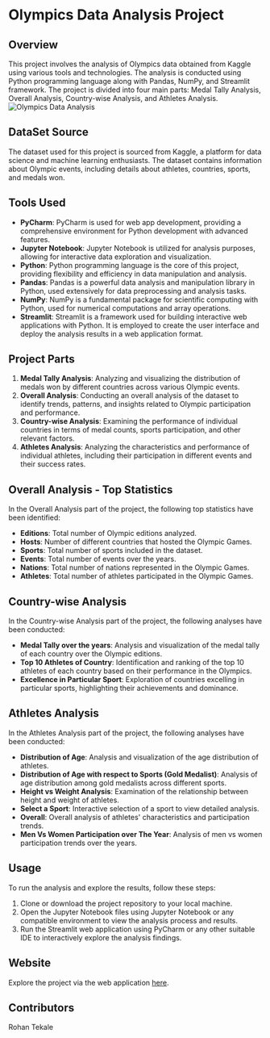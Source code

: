 # Olympics Data Analysis Project

## Overview
This project involves the analysis of Olympics data obtained from Kaggle using various tools and technologies. The analysis is conducted using Python programming language along with Pandas, NumPy, and Streamlit framework. The project is divided into four main parts: Medal Tally Analysis, Overall Analysis, Country-wise Analysis, and Athletes Analysis.
![Olympics Data Analysis]("https://imgs.search.brave.com/wgcDct35DolbhcQa1Wo5DggG87Qq-y3EupFgOs7MrUk/rs:fit:500:0:0/g:ce/aHR0cHM6Ly9mcmFt/ZXJ1c2VyY29udGVu/dC5jb20vaW1hZ2Vz/L29LTzc3ZUc2OThH/a0dSYXliSnNjRVdm/SEduRS5wbmc")

## DataSet Source
The dataset used for this project is sourced from Kaggle, a platform for data science and machine learning enthusiasts. The dataset contains information about Olympic events, including details about athletes, countries, sports, and medals won.

## Tools Used
- **PyCharm**: PyCharm is used for web app development, providing a comprehensive environment for Python development with advanced features.
- **Jupyter Notebook**: Jupyter Notebook is utilized for analysis purposes, allowing for interactive data exploration and visualization.
- **Python**: Python programming language is the core of this project, providing flexibility and efficiency in data manipulation and analysis.
- **Pandas**: Pandas is a powerful data analysis and manipulation library in Python, used extensively for data preprocessing and analysis tasks.
- **NumPy**: NumPy is a fundamental package for scientific computing with Python, used for numerical computations and array operations.
- **Streamlit**: Streamlit is a framework used for building interactive web applications with Python. It is employed to create the user interface and deploy the analysis results in a web application format.

## Project Parts
1. **Medal Tally Analysis**: Analyzing and visualizing the distribution of medals won by different countries across various Olympic events.
2. **Overall Analysis**: Conducting an overall analysis of the dataset to identify trends, patterns, and insights related to Olympic participation and performance.
3. **Country-wise Analysis**: Examining the performance of individual countries in terms of medal counts, sports participation, and other relevant factors.
4. **Athletes Analysis**: Analyzing the characteristics and performance of individual athletes, including their participation in different events and their success rates.

## Overall Analysis - Top Statistics
In the Overall Analysis part of the project, the following top statistics have been identified:

- **Editions**: Total number of Olympic editions analyzed.
- **Hosts**: Number of different countries that hosted the Olympic Games.
- **Sports**: Total number of sports included in the dataset.
- **Events**: Total number of events over the years.
- **Nations**: Total number of nations represented in the Olympic Games.
- **Athletes**: Total number of athletes participated in the Olympic Games.

## Country-wise Analysis
In the Country-wise Analysis part of the project, the following analyses have been conducted:

- **Medal Tally over the years**: Analysis and visualization of the medal tally of each country over the Olympic editions.
- **Top 10 Athletes of Country**: Identification and ranking of the top 10 athletes of each country based on their performance in the Olympics.
- **Excellence in Particular Sport**: Exploration of countries excelling in particular sports, highlighting their achievements and dominance.

## Athletes Analysis
In the Athletes Analysis part of the project, the following analyses have been conducted:

- **Distribution of Age**: Analysis and visualization of the age distribution of athletes.
- **Distribution of Age with respect to Sports (Gold Medalist)**: Analysis of age distribution among gold medalists across different sports.
- **Height vs Weight Analysis**: Examination of the relationship between height and weight of athletes.
- **Select a Sport**: Interactive selection of a sport to view detailed analysis.
- **Overall**: Overall analysis of athletes' characteristics and participation trends.
- **Men Vs Women Participation over The Year**: Analysis of men vs women participation trends over the years.

## Usage
To run the analysis and explore the results, follow these steps:

1. Clone or download the project repository to your local machine.
2. Open the Jupyter Notebook files using Jupyter Notebook or any compatible environment to view the analysis process and results.
3. Run the Streamlit web application using PyCharm or any other suitable IDE to interactively explore the analysis findings.

## Website
Explore the project via the web application [here](https://olympics-data-analysis-rohantekale7.streamlit.app/).

## Contributors
Rohan Tekale




